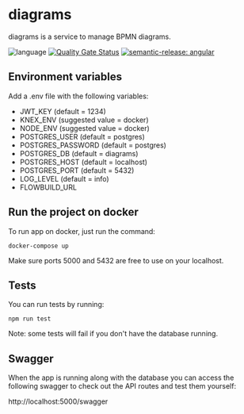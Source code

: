 # diagrams

diagrams is a service to manage BPMN diagrams.

![language](https://img.shields.io/github/languages/top/flow-build/diagrams)
[![Quality Gate Status](https://sonarcloud.io/api/project_badges/measure?project=flow-build_diagrams&metric=alert_status)](https://sonarcloud.io/summary/new_code?id=flow-build_diagrams) [![semantic-release: angular](https://img.shields.io/badge/semantic--release-angular-e10079?logo=semantic-release)](https://github.com/semantic-release/semantic-release)

## Environment variables

Add a .env file with the following variables:

- JWT_KEY (default = 1234)
- KNEX_ENV (suggested value = docker)
- NODE_ENV (suggested value = docker)
- POSTGRES_USER (default = postgres)
- POSTGRES_PASSWORD (default = postgres)
- POSTGRES_DB (default = diagrams)
- POSTGRES_HOST (default = localhost)
- POSTGRES_PORT (default = 5432)
- LOG_LEVEL (default = info)
- FLOWBUILD_URL

## Run the project on docker

To run app on docker, just run the command:

```
docker-compose up
```

Make sure ports 5000 and 5432 are free to use on your localhost.

## Tests

You can run tests by running: 

```
npm run test
```

Note: some tests will fail if you don't have the database running.

## Swagger

When the app is running along with the database you can access the following 
swagger to check out the API routes and test them yourself:

http://localhost:5000/swagger
